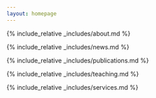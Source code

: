 ```yaml
---
layout: homepage
---
```


{% include_relative _includes/about.md %}

{% include_relative _includes/news.md %}

{% include_relative _includes/publications.md %}

{% include_relative _includes/teaching.md %}

{% include_relative _includes/services.md %}

